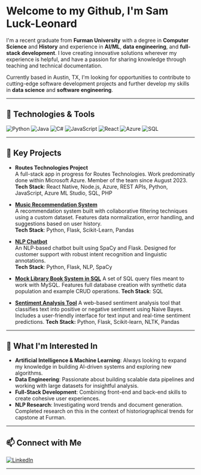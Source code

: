 # Welcome to my Github, I'm Sam Luck-Leonard

I'm a recent graduate from **Furman University** with a degree in **Computer Science** and **History** and experience in **AI/ML**, **data engineering**, and **full-stack development**. I love creating innovative solutions wherever my experience is helpful, and have a passion for sharing knowledge through teaching and technical documentation.

Currently based in Austin, TX, I'm looking for opportunities to contribute to cutting-edge software development projects and further develop my skills in **data science** and **software engineering**.

---

## 🔧 Technologies & Tools

![Python](https://img.shields.io/badge/-Python-3776AB?style=flat&logo=python&logoColor=white)
![Java](https://img.shields.io/badge/-Java-007396?style=flat&logo=java&logoColor=white)
![C#](https://img.shields.io/badge/-C%23-239120?style=flat&logo=csharp&logoColor=white)
![JavaScript](https://img.shields.io/badge/-JavaScript-F7DF1E?style=flat&logo=javascript&logoColor=black)
![React](https://img.shields.io/badge/-React-61DAFB?style=flat&logo=react&logoColor=white)
![Azure](https://img.shields.io/badge/-Azure-0078D4?style=flat&logo=microsoft-azure&logoColor=white)
![SQL](https://img.shields.io/badge/-SQL-4479A1?style=flat&logo=postgresql&logoColor=white)

---

## 📂 Key Projects
- **Routes Technologies Project**  
  A full-stack app in progress for Routes Technologies. Work predominatly done within Microsoft Azure. Member of the team since August 2023. 
  **Tech Stack**: React Native, Node.js, Azure, REST APIs, Python, JavaScript, Azure ML Studio, SQL, PHP
  
- **[Music Recommendation System](https://github.com/SLuckLeonard/Music_Recommendation_System)**  
  A recommendation system built with collaborative filtering techniques using a custom dataset. Features data normalization, error handling, and suggestions based on user history.  
  **Tech Stack**: Python, Flask, Scikit-Learn, Pandas

- **[NLP Chatbot](https://github.com/SLuckLeonard/NLP_Chatbot)**  
  An NLP-based chatbot built using SpaCy and Flask. Designed for customer support with robust intent recognition and linguistic annotations.  
  **Tech Stack**: Python, Flask, NLP, SpaCy

- **[Mock Library Book System in SQL](https://github.com/SLuckLeonard/BookSharingSQL)**
  A set of SQL query files meant to work with MySQL. Features full database creation with synthetic data population and example CRUD operations.
  **Tech Stack**: SQL

- **[Sentiment Analysis Tool](https://github.com/SLuckLeonard/Movie_Reviews_Sentiment_Analysis)**
  A web-based sentiment analysis tool that classifies text into positive or negative sentiment using Naive Bayes. Includes a user-friendly interface for text input and real-time
  sentiment predictions.
  **Tech Stack:** Python, Flask, Scikit-learn, NLTK, Pandas

---

## 🎯 What I'm Interested In

- **Artificial Intelligence & Machine Learning**: Always looking to expand my knowledge in building AI-driven systems and exploring new algorithms.
- **Data Engineering**: Passionate about building scalable data pipelines and working with large datasets for insightful analysis.
- **Full-Stack Development**: Combining front-end and back-end skills to create cohesive user experiences.
- **NLP Research**: Investigating word trends and document generation. Completed research on this in the context of historiographical trends for capstone at Furman. 

---

## 📫 Connect with Me

[![LinkedIn](https://img.shields.io/badge/-LinkedIn-0A66C2?style=flat&logo=linkedin&logoColor=white)](https://www.linkedin.com/in/sam-luck-leonard)

---


